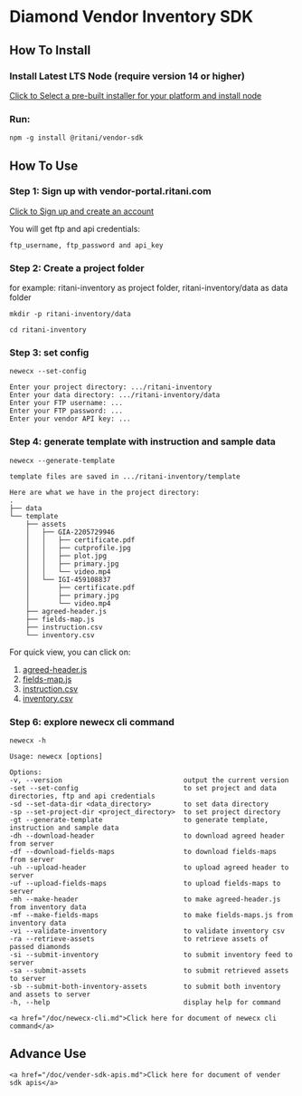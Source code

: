 # Diamond Vendor Inventory SDK

## How To Install

### Install Latest LTS Node (require version 14 or higher)

<a href="https://nodejs.org/en/download/">Click to Select a pre-built installer for your platform and install node</a>

### Run:

    npm -g install @ritani/vendor-sdk

## How To Use

### Step 1: Sign up with vendor-portal.ritani.com

<a href="https://vendor-portal.ritani.com/vendor/signup">Click to Sign up and create an account</a>

You will get ftp and api credentials:

    ftp_username, ftp_password and api_key

### Step 2: Create a project folder

for example: ritani-inventory as project folder, ritani-inventory/data as data folder

    mkdir -p ritani-inventory/data

    cd ritani-inventory

### Step 3: set config

    newecx --set-config

    Enter your project directory: .../ritani-inventory
    Enter your data directory: .../ritani-inventory/data
    Enter your FTP username: ...
    Enter your FTP password: ...
    Enter your vendor API key: ...

### Step 4: generate template with instruction and sample data

    newecx --generate-template

    template files are saved in .../ritani-inventory/template

    Here are what we have in the project directory:
    .
    ├── data
    └── template
        ├── assets
        │   ├── GIA-2205729946
        │   │   ├── certificate.pdf
        │   │   ├── cutprofile.jpg
        │   │   ├── plot.jpg
        │   │   ├── primary.jpg
        │   │   └── video.mp4
        │   └── IGI-459108837
        │       ├── certificate.pdf
        │       ├── primary.jpg
        │       └── video.mp4
        ├── agreed-header.js
        ├── fields-map.js
        ├── instruction.csv
        └── inventory.csv

For quick view, you can click on:

1. <a href="/doc/agreed-header.js">agreed-header.js</a>
2. <a href="/doc/fields-map.js">fields-map.js</a>
3. <a href="/doc/instruction.csv">instruction.csv</a>
4. <a href="/doc/inventory.csv">inventory.csv</a>

### Step 6: explore newecx cli command

    newecx -h

    Usage: newecx [options]

    Options:
    -v, --version                              output the current version
    -set --set-config                          to set project and data directories, ftp and api credentials
    -sd --set-data-dir <data_directory>        to set data directory
    -sp --set-project-dir <project_directory>  to set project directory
    -gt --generate-template                    to generate template, instruction and sample data
    -dh --download-header                      to download agreed header from server
    -df --download-fields-maps                 to download fields-maps from server
    -uh --upload-header                        to upload agreed header to server
    -uf --upload-fields-maps                   to upload fields-maps to server
    -mh --make-header                          to make agreed-header.js from inventory data
    -mf --make-fields-maps                     to make fields-maps.js from inventory data
    -vi --validate-inventory                   to validate inventory csv
    -ra --retrieve-assets                      to retrieve assets of passed diamonds
    -si --submit-inventory                     to submit inventory feed to server
    -sa --submit-assets                        to submit retrieved assets to server
    -sb --submit-both-inventory-assets         to submit both inventory and assets to server
    -h, --help                                 display help for command

    <a href="/doc/newecx-cli.md">Click here for document of newecx cli command</a>

## Advance Use

    <a href="/doc/vender-sdk-apis.md">Click here for document of vender sdk apis</a>
